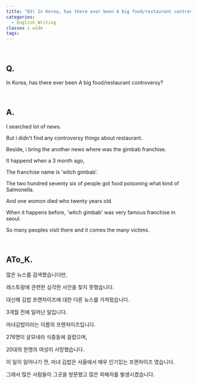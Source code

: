 ```yaml
---
title: "Q3) In Korea, has there ever been A big food/restaurant controversy?"
categories:
  - English_Writing
classes : wide
tags:
---
```

<br>

<h2>
Q. 
</h2>

In Korea, has there ever been A big food/restaurant controversy?

<br>

<h2>
A. 
</h2>

I searched lot of news. 

But i didn't find any controversy things about restaurant. 

Beside, i bring the another news where was the gimbab franchise.

It happend when a 3 month ago, 

The franchise name is 'witch gimbab'. 

The two hundred seventy six of people got food poisoning what kind of Salmonella.

And one womon died who twenty years old. 

When it happens before, 'witch gimbab' was very famous franchise in seoul.

So many peoples visit there and it comes the many victims.



<br>
<h2>
ATo_K.
</h2>

많은 뉴스를 검색했습니다만, 

레스토랑에 관련한 심각한 사안을 찾지 못했습니다.

대신해 김밥 프랜차이즈에 대한 다른 뉴스를 가져왔습니다.

3개월 전에 일어난 일입니다.

마녀김밥이라는 이름의 프렌차이즈입니다.

276명이 살모네라 식중동에 걸렸으며, 

20대의 한명의 여성이 사망했습니다. 

이 일이 일어나기 전, 마녀 김밥은 서울에서 매우 인기있는 프랜차이즈 였습니다.

그래서 많은 사람들이 그곳을 방문했고 많은 피해자를 발생시켰습니다.




